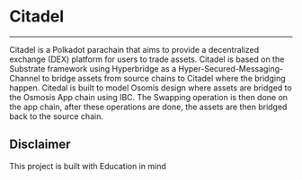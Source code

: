# Citadel
----------------
Citadel is a Polkadot parachain that aims to provide a decentralized exchange (DEX) platform for users to trade assets. Citadel is based on the Substrate framework using Hyperbridge as a Hyper-Secured-Messaging-Channel to bridge assets from source chains to Citadel where the bridging happen. Citedal is built to model Osomis design where assets are bridged to the Osmosis App chain using IBC. The Swapping operation is then done on the app chain, after these operations are done, the assets are then bridged back to the source chain.


## Disclaimer
This project is built with Education in mind
